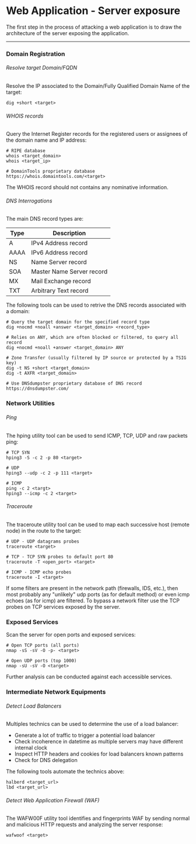 # Web Application - Server exposure

The first step in the process of attacking a web application is to draw the
architecture of the server exposing the application.

--------------------------------------------------------------------------------
### Domain Registration

###### Resolve target Domain/FQDN
Resolve the IP associated to the Domain/Fully Qualified Domain Name of the
target:

```
dig +short <target>
```

###### WHOIS records
Query the Internet Register records for the registered users or assignees of
the domain name and IP address:

```
# RIPE database
whois <target_domain>
whois <target_ip>

# DomainTools proprietary database
https://whois.domaintools.com/<target>
```
The WHOIS record should not contains any nominative information.

###### DNS Interrogations
The main DNS record types are:

Type | Description
-----|----------
A    | IPv4 Address record
AAAA | IPv6 Address record
NS   | Name Server record
SOA  | Master Name Server record
MX   | Mail Exchange record
TXT  | Arbitrary Text record

The following tools can be used to retrive the DNS records associated with a
domain:

```
# Query the target domain for the specified record type
dig +nocmd +noall +answer <target_domain> <record_type>

# Relies on ANY, which are often blocked or filtered, to query all record
dig +nocmd +noall +answer <target_domain> ANY

# Zone Transfer (usually filtered by IP source or protected by a TSIG key)
dig -t NS +short <target_domain>
dig -t AXFR <target_domain>

# Use DNSdumpster proprietary database of DNS record
https://dnsdumpster.com/
```
### Network Utilities

###### Ping
The hping utility tool can be used to send ICMP, TCP, UDP and raw packets ping:

```
# TCP SYN
hping3 -S -c 2 -p 80 <target>

# UDP
hping3 --udp -c 2 -p 111 <target>

# ICMP
ping -c 2 <targt>
hping3 --icmp -c 2 <target>
```

###### Traceroute
The traceroute utility tool can be used to map each successive host
(remote node) in the route to the target:

```
# UDP - UDP datagrams probes
traceroute <target>

# TCP - TCP SYN probes to default port 80
traceroute -T <open_port> <target>

# ICMP - ICMP echo probes
traceroute -I <target>
```

If some filters are present in the network path (firewalls, IDS, etc.), then
most probably any "unlikely" udp ports (as for default method) or even icmp
echoes (as for icmp) are filtered.
To bypass a network filter use the TCP probes on TCP services exposed by the
server.

### Exposed Services
Scan the server for open ports and exposed services:

```
# Open TCP ports (all ports)
nmap -sS -sV -O -p- <target>

# Open UDP ports (top 1000)
nmap -sU -sV -O <target>
```

Further analysis can be conducted against each accessible services.

### Intermediate Network Equipments

###### Detect Load Balancers
Multiples technics can be used to determine the use of a load balancer:
-  Generate a lot of traffic to trigger a potential load balancer
-  Check incoherence in datetime as multiple servers may have different
internal clock
-  Inspect HTTP headers and cookies for load balancers known patterns
-  Check for DNS delegation

The following tools automate the technics above:

```
halberd <target_url>
lbd <target_url>
```

###### Detect Web Application Firewall (WAF)
The WAFW00F utility tool identifies and fingerprints WAF by sending normal and
malicious HTTP requests and analyzing the server response:

```
wafwoof <target>
```

